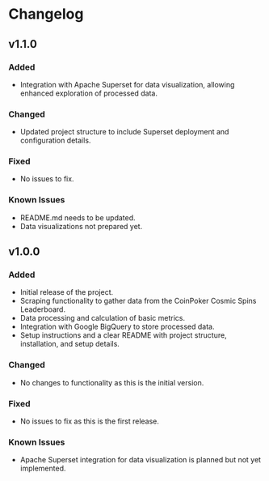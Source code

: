 # Changelog

## v1.1.0

### Added
- Integration with Apache Superset for data visualization, allowing enhanced exploration of processed data.

### Changed
- Updated project structure to include Superset deployment and configuration details.

### Fixed
- No issues to fix.

### Known Issues
- README.md needs to be updated.
- Data visualizations not prepared yet.


## v1.0.0

### Added
- Initial release of the project.
- Scraping functionality to gather data from the CoinPoker Cosmic Spins Leaderboard.
- Data processing and calculation of basic metrics.
- Integration with Google BigQuery to store processed data.
- Setup instructions and a clear README with project structure, installation, and setup details.

### Changed
- No changes to functionality as this is the initial version.

### Fixed
- No issues to fix as this is the first release.

### Known Issues
- Apache Superset integration for data visualization is planned but not yet implemented.